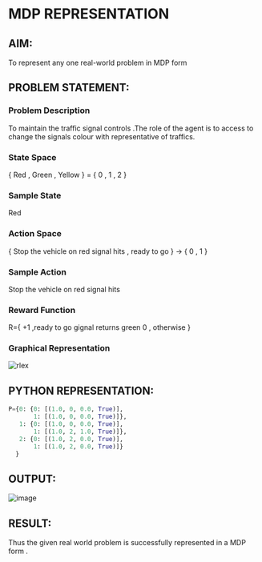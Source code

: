 # MDP REPRESENTATION

## AIM:
To represent any one real-world problem in MDP form

## PROBLEM STATEMENT:

### Problem Description
To maintain the traffic signal controls .The role of the agent is to access to change the signals colour with representative of traffics.
### State Space
{ Red , Green , Yellow } = { 0 , 1 , 2 }


### Sample State
Red
### Action Space
{ Stop the vehicle on red signal hits , ready to go } -> { 0 , 1 }

### Sample Action
Stop the vehicle on red signal hits

### Reward Function
R={ +1 ,ready to go gignal returns green 0 , otherwise }

### Graphical Representation
![rlex](https://github.com/ganesha360/mdp-representation/assets/120884552/628b850a-f159-4d5a-b295-b17e4c5a95f8)



## PYTHON REPRESENTATION:
```python
P={0: {0: [(1.0, 0, 0.0, True)],
       1: [(1.0, 0, 0.0, True)]},
   1: {0: [(1.0, 0, 0.0, True)],
       1: [(1.0, 2, 1.0, True)]},
   2: {0: [(1.0, 2, 0.0, True)],
       1: [(1.0, 2, 0.0, True)]}
  }
```

## OUTPUT:
![image](https://github.com/ganesha360/mdp-representation/assets/120884552/83351e01-d14e-4ef5-b927-9d1eab07e7ee)



## RESULT:
Thus the given real world problem is successfully represented in a MDP form .

